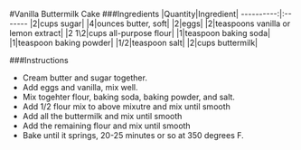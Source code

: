 #Vanilla Buttermilk Cake
###Ingredients
|Quantity|Ingredient|
----------:|:-------
|2|cups sugar|
|4|ounces butter, soft|
|2|eggs|
|2|teaspoons vanilla or lemon extract|
|2 1\2|cups all-purpose flour|
|1|teaspoon baking soda|
|1|teaspoon baking powder|
|1/2|teaspoon salt|
|2|cups buttermilk|

###Instructions

* Cream butter and sugar together.
* Add eggs and vanilla, mix well.
* Mix togehter flour, baking soda, baking powder, and salt.
* Add 1/2 flour mix to above mixutre and mix until smooth
* Add all the buttermilk and mix until smooth
* Add the remaining flour and mix until smooth
* Bake until it springs, 20-25 minutes or so at 350 degrees F.

